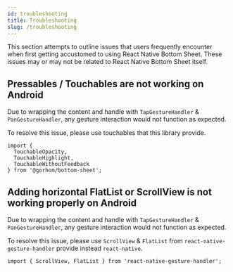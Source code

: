 ```yaml
---
id: troubleshooting
title: Troubleshooting
slug: /troubleshooting
---
```


This section attempts to outline issues that users frequently encounter when first getting accustomed to using React Native Bottom Sheet. These issues may or may not be related to React Native Bottom Sheet itself.

## Pressables / Touchables are not working on Android

Due to wrapping the content and handle with `TapGestureHandler` & `PanGestureHandler`, any gesture interaction would not function as expected.

To resolve this issue, please use touchables that this library provide.

```tsx
import {
  TouchableOpacity,
  TouchableHighlight,
  TouchableWithoutFeedback
} from '@gorhom/bottom-sheet';
```

## Adding horizontal FlatList or ScrollView is not working properly on Android

Due to wrapping the content and handle with `TapGestureHandler` & `PanGestureHandler`, any gesture interaction would not function as expected.

To resolve this issue, please use `ScrollView` & `FlatList` from `react-native-gesture-handler` provide instead `react-native`.

```tsx
import { ScrollView, FlatList } from 'react-native-gesture-handler';
```